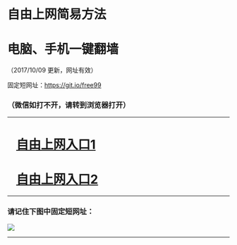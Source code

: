 ﻿# 自由上网简易方法

# 电脑、手机一键翻墙

（2017/10/09 更新，网址有效）

固定短网址：https://git.io/free99

### （微信如打不开，请转到浏览器打开）


***





# &nbsp;&nbsp; <a href="http://ft2948111681.fwq-tz-1001.info/fwqtz01.html?t=100900111409 " target="_blank">自由上网入口1</a>
# &nbsp;&nbsp; <a href="http://ft41665414.fwq-tz-1002.info/fwqtz02.html?t=100900131045 " target="_blank">自由上网入口2</a>
***

### 请记住下图中固定短网址：

<img src="https://s3-us-west-2.amazonaws.com/fwq-1001/yjfq-20170905okok.png" /> 


***

